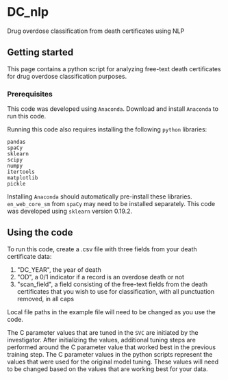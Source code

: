 # DC_nlp
Drug overdose classification from death certificates using NLP

## Getting started

This page contains a python script for analyzing free-text death certificates for drug overdose classification purposes.

### Prerequisites

This code was developed using `Anaconda`. Download and install `Anaconda` to run this code.

Running this code also requires installing the following `python` libraries:

```
pandas
spaCy
sklearn
scipy
numpy
itertools
matplotlib
pickle
```

Installing `Anaconda` should automatically pre-install these libraries. `en_web_core_sm` from `spaCy` may need to be installed separately.
This code was developed using `sklearn` version 0.19.2. 

## Using the code

To run this code, create a .csv file with three fields from your death certificate data: 
  1. "DC_YEAR", the year of death
  2. "OD", a 0/1 indicator if a record is an overdose death or not
  3. "scan_field", a field consisting of the free-text fields from the death certificates 
     that you wish to use for classification, with all punctuation removed, in all caps

Local file paths in the example file will need to be changed as you use the code.

The C parameter values that are tuned in the `SVC` are initiated by the investigator.
After initializing the values, additional tuning steps are performed around the C parameter value that worked best in the previous
training step.
The C parameter values in the python scripts represent the values that were used for the original model tuning.
These values will need to be changed based on the values that are working best for your data. 
